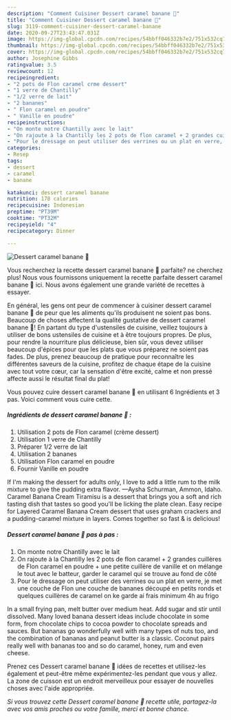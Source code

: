 ```yaml
---
description: "Comment Cuisiner Dessert caramel banane 🍌"
title: "Comment Cuisiner Dessert caramel banane 🍌"
slug: 3119-comment-cuisiner-dessert-caramel-banane
date: 2020-09-27T23:43:47.031Z
image: https://img-global.cpcdn.com/recipes/54bbff046332b7e2/751x532cq70/dessert-caramel-banane-🍌-photo-principale-de-la-recette.jpg
thumbnail: https://img-global.cpcdn.com/recipes/54bbff046332b7e2/751x532cq70/dessert-caramel-banane-🍌-photo-principale-de-la-recette.jpg
cover: https://img-global.cpcdn.com/recipes/54bbff046332b7e2/751x532cq70/dessert-caramel-banane-🍌-photo-principale-de-la-recette.jpg
author: Josephine Gibbs
ratingvalue: 3.5
reviewcount: 12
recipeingredient:
- "2 pots de Flon caramel crme dessert"
- "1 verre de Chantilly"
- "1/2 verre de lait"
- "2 bananes"
- " Flon caramel en poudre"
- " Vanille en poudre"
recipeinstructions:
- "On monte notre Chantilly avec le lait"
- "On rajoute à la Chantilly les 2 pots de flon caramel + 2 grandes cuillères de Flon caramel en poudre + une petite cuillère de vanille et on mélange le tout avec le batteur, garder le caramel qui se trouve au fond de côté"
- "Pour le dressage on peut utiliser des verrines ou un plat en verre, je met une couche de Flon une couche de bananes découpé en petits ronds et quelques cuillères de caramel on ke garde ai frais minimum 4h au frigo"
categories:
- Resep
tags:
- dessert
- caramel
- banane

katakunci: dessert caramel banane 
nutrition: 178 calories
recipecuisine: Indonesian
preptime: "PT39M"
cooktime: "PT32M"
recipeyield: "4"
recipecategory: Dinner

---
```



![Dessert caramel banane 🍌](https://img-global.cpcdn.com/recipes/54bbff046332b7e2/751x532cq70/dessert-caramel-banane-🍌-photo-principale-de-la-recette.jpg)

Vous recherchez la recette dessert caramel banane 🍌 parfaite? ne cherchez plus! Nous vous fournissons uniquement la recette parfaite dessert caramel banane 🍌 ici. Nous avons également une grande variété de recettes à essayer.

En général, les gens ont peur de commencer à cuisiner dessert caramel banane 🍌 de peur que les aliments qu'ils produisent ne soient pas bons. Beaucoup de choses affectent la qualité gustative de dessert caramel banane 🍌! En partant du type d'ustensiles de cuisine, veillez toujours à utiliser de bons ustensiles de cuisine et à être toujours propres. De plus, pour rendre la nourriture plus délicieuse, bien sûr, vous devez utiliser beaucoup d'épices pour que les plats que vous préparez ne soient pas fades. De plus, prenez beaucoup de pratique pour reconnaître les différentes saveurs de la cuisine, profitez de chaque étape de la cuisine avec tout votre cœur, car la sensation d'être excité, calme et non pressé affecte aussi le résultat final du plat!

<!--inarticleads1-->

Vous pouvez cuire dessert caramel banane 🍌 en utilisant 6 Ingrédients et 3 pas. Voici comment vous cuire cette.

##### Ingrédients de dessert caramel banane 🍌 :

1. Utilisation 2 pots de Flon caramel (crème dessert)
1. Utilisation 1 verre de Chantilly
1. Préparer 1/2 verre de lait
1. Utilisation 2 bananes
1. Utilisation  Flon caramel en poudre
1. Fournir  Vanille en poudre


If I&#39;m making the dessert for adults only, I love to add a little rum to the milk mixture to give the pudding extra flavor. —Aysha Schurman, Ammon, Idaho. Caramel Banana Cream Tiramisu is a dessert that brings you a soft and rich tasting dish that tastes so good you&#39;ll be licking the plate clean. Easy recipe for Layered Caramel Banana Cream dessert that uses graham crackers and a pudding-caramel mixture in layers. Comes together so fast &amp; is delicious! 

<!--inarticleads2-->

##### Dessert caramel banane 🍌 pas à pas :

1. On monte notre Chantilly avec le lait
1. On rajoute à la Chantilly les 2 pots de flon caramel + 2 grandes cuillères de Flon caramel en poudre + une petite cuillère de vanille et on mélange le tout avec le batteur, garder le caramel qui se trouve au fond de côté
1. Pour le dressage on peut utiliser des verrines ou un plat en verre, je met une couche de Flon une couche de bananes découpé en petits ronds et quelques cuillères de caramel on ke garde ai frais minimum 4h au frigo


In a small frying pan, melt butter over medium heat. Add sugar and stir until dissolved. Many loved banana dessert ideas include chocolate in some form, from chocolate chips to cocoa powder to chocolate spreads and sauces. But bananas go wonderfully well with many types of nuts too, and the combination of bananas and peanut butter is a classic. Coconut pairs really well with bananas too and so do caramel, honey, rum and even cheese. 

<!--inarticleads1-->

<p>
Prenez ces Dessert caramel banane 🍌 idées de recettes et utilisez-les également et peut-être même expérimentez-les pendant que vous y allez. La zone de cuisson est un endroit merveilleux pour essayer de nouvelles choses avec l'aide appropriée.
</p>

<p>
<i>Si vous trouvez cette Dessert caramel banane 🍌 recette utile, partagez-la avec vos amis proches ou votre famille, merci et bonne chance.</i>
</p>
